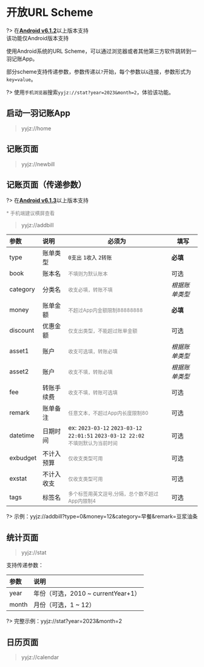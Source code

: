# 开放URL Scheme

?> 在[**Android v6.1.2**](https://www.coolapk.com/apk/kylec.me.lightbookkeeping)以上版本支持<br>该功能仅Android版本支持

使用Android系统的URL Scheme，可以通过浏览器或者其他第三方软件跳转到一羽记账App。

部分scheme支持传递参数，参数传递以`?`开始，每个参数以`&`连接，参数形式为`key=value`。

?> 使用`手机浏览器`搜索`yyjz://stat?year=2023&month=2`，体验该功能。

## 启动一羽记账App

> yyjz://home

## 记账页面

> yyjz://newbill

## 记账页面（传递参数）

?> 在[**Android v6.1.3**](https://www.coolapk.com/apk/kylec.me.lightbookkeeping)以上版本支持<br>

<font color=gray size=2>* 手机端建议横屏查看</font>

> yyjz://addbill

| 参数     | 说明       | 必须为                                                       | 填写           |
| :------- | :--------- | ------------------------------------------------------------ | -------------- |
| type     | 账单类型   | `0支出` `1收入` `2转账`                                      | **必填**       |
| book     | 账本名     | <font color=gray size=2>不填则为默认账本</font>              | 可选           |
| category | 分类名     | <font color=gray size=2>收支必填，转账不填</font>            | *根据账单类型* |
| money    | 账单金额   | <font color=gray size=2>不超过App内金额限制88888888</font>   | **必填**       |
| discount | 优惠金额   | <font color=gray size=2>仅支出类型，不能超过账单金额</font>  | 可选           |
| asset1   | 账户       | <font color=gray size=2>收支可选填，转账必填</font>          | *根据账单类型* |
| asset2   | 账户       | <font color=gray size=2>收支不填，转账必填</font>            | *根据账单类型* |
| fee      | 转账手续费 | <font color=gray size=2>收支不填，转账可选填</font>          | 可选           |
| remark   | 账单备注   | <font color=gray size=2>任意文本，不超过App内长度限制80</font> | 可选           |
| datetime | 日期时间   | ex: `2023-03-12`  `2023-03-12 22:01:51` `2023-03-12 22:02`<br><font color=gray size=2>不填则默认为当前时间</font> | 可选           |
| exbudget | 不计入预算 | <font color=gray size=2>仅收支类型可用</font>                | 可选           |
| exstat   | 不计入收支 | <font color=gray size=2>仅收支类型可用</font>                | 可选           |
| tags     | 标签名     | <font color=gray size=2>多个标签用英文逗号,分隔，总个数不超过App内限制4</font> | 可选           |

?> 示例：yyjz://addbill?type=0&money=12&category=早餐&remark=豆浆油条

## 统计页面

> yyjz://stat

支持传递参数：

| 参数  | 说明                               |
| :---- | :--------------------------------- |
| year  | 年份（可选，2010 ~ currentYear+1） |
| month | 月份（可选，1 ~ 12）               |

?> 完整示例：yyjz://stat?year=2023&month=2

## 日历页面

> yyjz://calendar